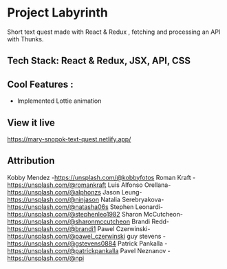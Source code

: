 # Project Labyrinth

Short text quest made with React & Redux , fetching and processing an API with Thunks.

## Tech Stack: React & Redux, JSX, API, CSS

## Cool Features :

- Implemented Lottie animation

## View it live

https://mary-snopok-text-quest.netlify.app/

## Attribution

Kobby Mendez -https://unsplash.com/@kobbyfotos
Roman Kraft -https://unsplash.com/@romankraft
Luis Alfonso Orellana-https://unsplash.com/@alphonzs
Jason Leung-https://unsplash.com/@ninjason
Natalia Serebryakova-https://unsplash.com/@natasha06s
Stephen Leonardi-https://unsplash.com/@stephenleo1982
Sharon McCutcheon-https://unsplash.com/@sharonmccutcheon
Brandi Redd-https://unsplash.com/@brandi1
Pawel Czerwinski-https://unsplash.com/@pawel_czerwinski
guy stevens - https://unsplash.com/@gstevens0884
Patrick Pankalla -https://unsplash.com/@patrickpankalla
Pavel Neznanov - https://unsplash.com/@npi

